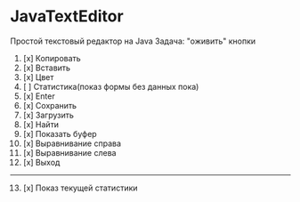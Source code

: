 # JavaTextEditor
Простой текстовый редактор на Java
Задача: "оживить" кнопки
1. [x] Копировать 
2. [x] Вставить
3. [x] Цвет
4. [ ] Статистика(показ формы без данных пока)
5. [x]  Enter
6. [x] Сохранить
7. [x] Загрузить 
8. [x] Найти
9. [x] Показать буфер
10. [x] Выравнивание справа
11. [x] Выравнивание слева
12. [x] Выход
-----
13. [x] Показ текущей  статистики  